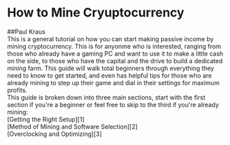 # How to Mine Cryuptocurrency  
##Paul Kraus  
This is a general tutorial on how you can start making passive income by mining cryptocurrency.  This is for anyonme who is interested, ranging from those who already have a gaming PC and want to use it to make a little cash on the side, to those who have the capital and the drive to build a dedicated mining farm.  This guide will walk total beginners through everything they need to know to get started, and even has helpful tips for those who are already mining to step up their game and dial in their settings for maximum profits.  
This guide is broken down into three main sections, start with the first section if you're a beginner or feel free to skip to the third if you're already mining:  
[Getting the Right Setup][1]  
[Method of Mining and Software Selection][2]  
[Overclocking and Optimizing][3]  
